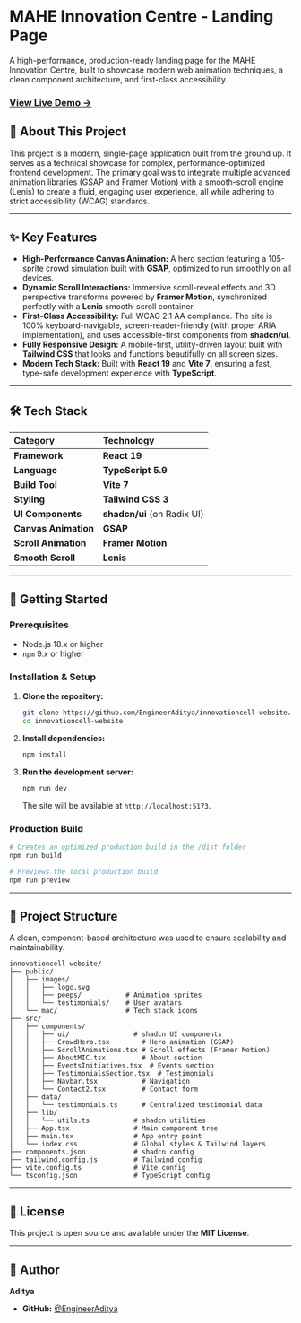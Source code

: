 # MAHE Innovation Centre - Landing Page

[](https://react.dev/)
[](https://www.typescriptlang.org/)
[](https://vitejs.dev/)
[](https://tailwindcss.com/)

A high-performance, production-ready landing page for the MAHE Innovation Centre, built to showcase modern web animation techniques, a clean component architecture, and first-class accessibility.

### **[View Live Demo →](https://maheinnovation.vercel.app)**

## 🎯 About This Project

This project is a modern, single-page application built from the ground up. It serves as a technical showcase for complex, performance-optimized frontend development. The primary goal was to integrate multiple advanced animation libraries (GSAP and Framer Motion) with a smooth-scroll engine (Lenis) to create a fluid, engaging user experience, all while adhering to strict accessibility (WCAG) standards.

-----

## ✨ Key Features

  * **High-Performance Canvas Animation:** A hero section featuring a 105-sprite crowd simulation built with **GSAP**, optimized to run smoothly on all devices.
  * **Dynamic Scroll Interactions:** Immersive scroll-reveal effects and 3D perspective transforms powered by **Framer Motion**, synchronized perfectly with a **Lenis** smooth-scroll container.
  * **First-Class Accessibility:** Full WCAG 2.1 AA compliance. The site is 100% keyboard-navigable, screen-reader-friendly (with proper ARIA implementation), and uses accessible-first components from **shadcn/ui**.
  * **Fully Responsive Design:** A mobile-first, utility-driven layout built with **Tailwind CSS** that looks and functions beautifully on all screen sizes.
  * **Modern Tech Stack:** Built with **React 19** and **Vite 7**, ensuring a fast, type-safe development experience with **TypeScript**.

-----

## 🛠️ Tech Stack

| Category | Technology |
|:---|:---|
| **Framework** | **React 19** |
| **Language** | **TypeScript 5.9** |
| **Build Tool** | **Vite 7** |
| **Styling** | **Tailwind CSS 3** |
| **UI Components** | **shadcn/ui** (on Radix UI) |
| **Canvas Animation** | **GSAP** |
| **Scroll Animation** | **Framer Motion** |
| **Smooth Scroll** | **Lenis** |

-----

## 🚀 Getting Started

### Prerequisites

  * Node.js 18.x or higher
  * `npm` 9.x or higher

### Installation & Setup

1.  **Clone the repository:**

    ```bash
    git clone https://github.com/EngineerAditya/innovationcell-website.git
    cd innovationcell-website
    ```

2.  **Install dependencies:**

    ```bash
    npm install
    ```

3.  **Run the development server:**

    ```bash
    npm run dev
    ```

    The site will be available at `http://localhost:5173`.

### Production Build

```bash
# Creates an optimized production build in the /dist folder
npm run build

# Previews the local production build
npm run preview
```

-----

## 📂 Project Structure

A clean, component-based architecture was used to ensure scalability and maintainability.

```
innovationcell-website/
├── public/
│   ├── images/
│   │   ├── logo.svg
│   │   ├── peeps/           # Animation sprites
│   │   └── testimonials/    # User avatars
│   └── mac/                 # Tech stack icons
├── src/
│   ├── components/
│   │   ├── ui/                # shadcn UI components
│   │   ├── CrowdHero.tsx        # Hero animation (GSAP)
│   │   ├── ScrollAnimations.tsx # Scroll effects (Framer Motion)
│   │   ├── AboutMIC.tsx         # About section
│   │   ├── EventsInitiatives.tsx  # Events section
│   │   ├── TestimonialsSection.tsx  # Testimonials
│   │   ├── Navbar.tsx           # Navigation
│   │   └── Contact2.tsx         # Contact form
│   ├── data/
│   │   └── testimonials.ts      # Centralized testimonial data
│   ├── lib/
│   │   └── utils.ts           # shadcn utilities
│   ├── App.tsx                # Main component tree
│   ├── main.tsx               # App entry point
│   └── index.css              # Global styles & Tailwind layers
├── components.json            # shadcn config
├── tailwind.config.js         # Tailwind config
├── vite.config.ts             # Vite config
└── tsconfig.json              # TypeScript config
```

-----

## 📄 License

This project is open source and available under the **MIT License**.

-----

## 👤 Author

**Aditya**

  * **GitHub:** [@EngineerAditya](https://github.com/EngineerAditya)
